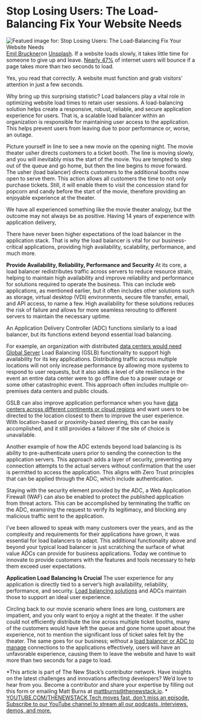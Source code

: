 # Stop Losing Users: The Load-Balancing Fix Your Website Needs
![Featued image for: Stop Losing Users: The Load-Balancing Fix Your Website Needs](https://cdn.thenewstack.io/media/2024/11/9cb5f164-emil-bruckner-o1jqboyb9qy-unsplash-1024x683.jpg)
[Emil Bruckner](https://unsplash.com/@emilbruckner?utm_content=creditCopyText&utm_medium=referral&utm_source=unsplash)on
[Unsplash](https://unsplash.com/photos/closed-gate-door-o1jqBoyB9qY?utm_content=creditCopyText&utm_medium=referral&utm_source=unsplash).
If a website loads slowly, it takes little time for someone to give up and leave. [Nearly 47%](https://www.forbes.com/advisor/business/software/website-statistics/#sources_section) of internet users will bounce if a page takes more than two seconds to load.

Yes, you read that correctly. A website must function and grab visitors’ attention in just a few seconds.

Why bring up this surprising statistic? Load balancers play a vital role in optimizing website load times to retain user sessions. A load-balancing solution helps create a responsive, robust, reliable, and secure application experience for users. That is, a scalable load balancer within an organization is responsible for maintaining user access to the application. This helps prevent users from leaving due to poor performance or, worse, an outage.

Picture yourself in line to see a new movie on the opening night. The movie theater usher directs customers to a ticket booth. The line is moving slowly, and you will inevitably miss the start of the movie. You are tempted to step out of the queue and go home, but then the line begins to move forward. The usher (load balancer) directs customers to the additional booths now open to serve them. This action allows all customers the time to not only purchase tickets. Still, it will enable them to visit the concession stand for popcorn and candy before the start of the movie, therefore providing an enjoyable experience at the theater.

We have all experienced something like the movie theater analogy, but the outcome may not always be as positive. Having 14 years of experience with application delivery,

There have never been higher expectations of the load balancer in the application stack. That is why the load balancer is vital for our business-critical applications, providing high availability, scalability, performance, and much more.

**Provide Availability, Reliability, Performance and Security**
At its core, a load balancer redistributes traffic across servers to reduce resource strain, helping to maintain high availability and improve reliability and performance for solutions required to operate the business. This can include web applications, as mentioned earlier, but it often includes other solutions such as storage, virtual desktop (VDI) environments, secure file transfer, email, and API access, to name a few. High availability for these solutions reduces the risk of failure and allows for more seamless rerouting to different servers to maintain the necessary uptime.

An Application Delivery Controller (ADC) functions similarly to a load balancer, but its functions extend beyond essential load balancing.

For example, an organization with distributed [data centers would need Global Server](https://thenewstack.io/ignite-2024-microsoft-debuts-sql-server-2025-integrates-azure-sql-into-fabric/) Load Balancing (GSLB) functionality to support high availability for its key applications. Distributing traffic across multiple locations will not only increase performance by allowing more systems to respond to user requests, but it also adds a level of site resilience in the event an entire data center were to go offline due to a power outage or some other catastrophic event. This approach often includes multiple on-premises data centers and public clouds.

GSLB can also improve application performance when you have [data centers across different continents or cloud regions](https://thenewstack.io/stream-data-across-multiple-regions-and-clouds-with-kafka/) and want users to be directed to the location closest to them to improve the user experience. With location-based or proximity-based steering, this can be easily accomplished, and it still provides a failover if the site of choice is unavailable.

Another example of how the ADC extends beyond load balancing is its ability to pre-authenticate users prior to sending the connection to the application servers. This approach adds a layer of security, preventing any connection attempts to the actual servers without confirmation that the user is permitted to access the application. This aligns with Zero Trust principles that can be applied through the ADC, which include authentication.

Staying with the security element provided by the ADC, a Web Application Firewall (WAF) can also be enabled to protect the published application from threat actors. This can be accomplished by terminating the traffic on the ADC, examining the request to verify its legitimacy, and blocking any malicious traffic sent to the application.

I’ve been allowed to speak with many customers over the years, and as the complexity and requirements for their applications have grown, it was essential for load balancers to adapt. This additional functionality above and beyond your typical load balancer is just scratching the surface of what value ADCs can provide for business applications. Today we continue to innovate to provide customers with the features and tools necessary to help them exceed user expectations.

**Application Load Balancing Is Crucial**
The user experience for any application is directly tied to a server’s high availability, reliability, performance, and security. [Load balancing solutions](https://thenewstack.io/zero-trust-for-legacy-apps-load-balancer-layer-can-be-a-solution/) and ADCs maintain those to support an ideal user experience.

Circling back to our movie scenario where lines are long, customers are impatient, and you only want to enjoy a night at the theater. If the usher could not efficiently distribute the line across multiple ticket booths, many of the customers would have left the queue and gone home upset about the experience, not to mention the significant loss of ticket sales felt by the theater. The same goes for our business; without a [load balancer or ADC to manage](https://thenewstack.io/improve-microservices-with-these-new-load-balancing-strategies/) connections to the applications effectively, users will have an unfavorable experience, causing them to leave the website and have to wait more than two seconds for a page to load.

*This article is part of The New Stack’s contributor network. Have insights on the latest challenges and innovations affecting developers? We’d love to hear from you. Become a contributor and share your expertise by filling out this form or emailing Matt Burns at mattburns@thenewstack.io.
*
[
YOUTUBE.COM/THENEWSTACK
Tech moves fast, don't miss an episode. Subscribe to our YouTube
channel to stream all our podcasts, interviews, demos, and more.
](https://youtube.com/thenewstack?sub_confirmation=1)